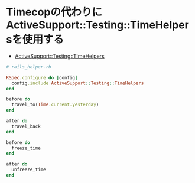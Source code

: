 # Timecopの代わりにActiveSupport::Testing::TimeHelpersを使用する
- [ActiveSupport::Testing::TimeHelpers](https://api.rubyonrails.org/classes/ActiveSupport/Testing/TimeHelpers.html)

```ruby
# rails_helper.rb

RSpec.configure do |config|
  config.include ActiveSupport::Testing::TimeHelpers
end
```

```ruby
before do
  travel_to(Time.current.yesterday)
end

after do
  travel_back
end
```

```ruby
before do
  freeze_time
end
```

```ruby
after do
  unfreeze_time
end
